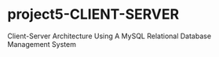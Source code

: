 # project5-CLIENT-SERVER
Client-Server Architecture Using A MySQL Relational Database Management System

